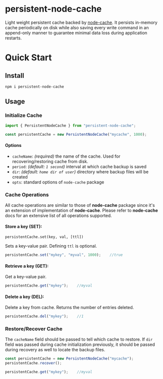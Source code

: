 # persistent-node-cache

Light weight persistent cache backed by [node-cache](https://github.com/node-cache/node-cache).
It persists in-memory cache periodically on disk while also saving every write command in an append-only manner
to guarantee minimal data loss during application restarts.

# Quick Start

## Install

```shell
npm i persistent-node-cache
```

## Usage

### Initialize Cache

```typescript
import { PersistentNodeCache } from "persistent-node-cache";

const persistentCache = new PersistentNodeCache("mycache", 1000);
```

#### Options

 - `cacheName`: *(required)* the name of the cache. Used for recovering/restoring cache from disk.
 - `period`: *(default: `1 second`)* interval at which cache backup is saved
 - `dir`: *(default: `home dir of user`)* directory where backup files will be created
 - `opts`: standard options of `node-cache` package


### Cache Operations

All cache operations are similar to those of **node-cache** package since it's an extension of implementation of **node-cache**.
Please refer to **node-cache** docs for an extensive list of all operations supported.

#### Store a key (SET):

`persistentCache.set(key, val, [ttl])`

Sets a key-value pair. Defining `ttl` is optional.

```typescript
persistentCache.set("mykey", "myval", 1000);    //true
```

#### Retrieve a key (GET):

Get a key-value pair.

```typescript
persistentCache.get("mykey");    //myval
```

#### Delete a key (DEL):

Delete a key from cache. Returns the number of entries deleted.

```typescript
persistentCache.del("mykey");    //1
```

### Restore/Recover Cache

The `cacheName` field should be passed to tell which cache to restore. If `dir` field was passed during cache initialization
previously, it should be passed during recovery as well to locate the backup files.

```typescript
const persistentCache = new PersistentNodeCache("mycache");
persistentCache.recover();

persistentCache.get("mykey");    //myval
```